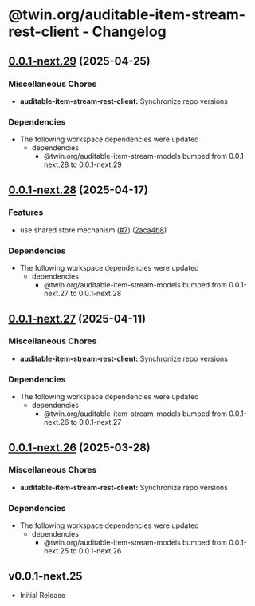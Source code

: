 # @twin.org/auditable-item-stream-rest-client - Changelog

## [0.0.1-next.29](https://github.com/twinfoundation/auditable-item-stream/compare/auditable-item-stream-rest-client-v0.0.1-next.28...auditable-item-stream-rest-client-v0.0.1-next.29) (2025-04-25)


### Miscellaneous Chores

* **auditable-item-stream-rest-client:** Synchronize repo versions


### Dependencies

* The following workspace dependencies were updated
  * dependencies
    * @twin.org/auditable-item-stream-models bumped from 0.0.1-next.28 to 0.0.1-next.29

## [0.0.1-next.28](https://github.com/twinfoundation/auditable-item-stream/compare/auditable-item-stream-rest-client-v0.0.1-next.27...auditable-item-stream-rest-client-v0.0.1-next.28) (2025-04-17)


### Features

* use shared store mechanism ([#7](https://github.com/twinfoundation/auditable-item-stream/issues/7)) ([2aca4b8](https://github.com/twinfoundation/auditable-item-stream/commit/2aca4b85b0102f91c90619f02b116541786cf539))


### Dependencies

* The following workspace dependencies were updated
  * dependencies
    * @twin.org/auditable-item-stream-models bumped from 0.0.1-next.27 to 0.0.1-next.28

## [0.0.1-next.27](https://github.com/twinfoundation/auditable-item-stream/compare/auditable-item-stream-rest-client-v0.0.1-next.26...auditable-item-stream-rest-client-v0.0.1-next.27) (2025-04-11)


### Miscellaneous Chores

* **auditable-item-stream-rest-client:** Synchronize repo versions


### Dependencies

* The following workspace dependencies were updated
  * dependencies
    * @twin.org/auditable-item-stream-models bumped from 0.0.1-next.26 to 0.0.1-next.27

## [0.0.1-next.26](https://github.com/twinfoundation/auditable-item-stream/compare/auditable-item-stream-rest-client-v0.0.1-next.25...auditable-item-stream-rest-client-v0.0.1-next.26) (2025-03-28)


### Miscellaneous Chores

* **auditable-item-stream-rest-client:** Synchronize repo versions


### Dependencies

* The following workspace dependencies were updated
  * dependencies
    * @twin.org/auditable-item-stream-models bumped from 0.0.1-next.25 to 0.0.1-next.26

## v0.0.1-next.25

- Initial Release
